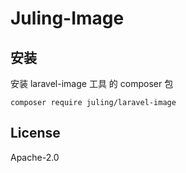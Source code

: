 # Juling-Image

## 安装

安装 laravel-image 工具 的 composer 包

```
composer require juling/laravel-image
```

## License

Apache-2.0
